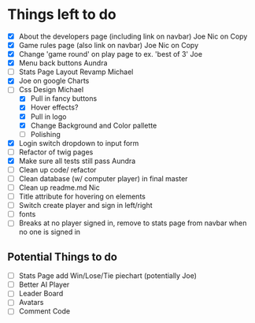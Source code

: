 # Things left to do

* [x] About the developers page (including link on navbar) Joe Nic on Copy
* [x] Game rules page (also link on navbar) Joe Nic on Copy
* [x] Change 'game round' on play page to ex. 'best of 3' Joe
* [x] Menu back buttons Aundra
* [ ] Stats Page Layout Revamp Michael
* [x] Joe on google Charts
* [ ] Css Design Michael
  * [x] Pull in fancy buttons
  * [x] Hover effects?
  * [x] Pull in logo
  * [x] Change Background and Color pallette
  * [ ] Polishing
* [x] Login switch dropdown to input form
* [ ] Refactor of twig pages
* [x] Make sure all tests still pass Aundra
* [ ] Clean up code/ refactor
* [ ] Clean database (w/ computer player) in final master
* [ ] Clean up readme.md Nic
* [ ] Title attribute for hovering on elements
* [ ] Switch create player and sign in left/right
* [ ] fonts
* [ ] Breaks at no player signed in, remove to stats page from navbar when no one is signed in

## Potential Things to do
* [ ] Stats Page add Win/Lose/Tie piechart (potentially Joe)
* [ ] Better AI Player
* [ ] Leader Board
* [ ] Avatars
* [ ] Comment Code
